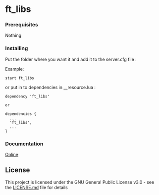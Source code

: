 # ft_libs

### Prerequisites

Nothing

### Installing

Put the folder where you want it and add it to the server.cfg file :

Example:

```
start ft_libs
```

or put in to dependencies in __resource.lua :

```
dependency 'ft_libs'

or

dependencies {
  ...
  'ft_libs',
  ...
}

```

### Documentation

[Online](https://fivemtools-libs.readme.io/)

## License

This project is licensed under the GNU General Public License v3.0 - see the [LICENSE.md](LICENSE.md) file for details

